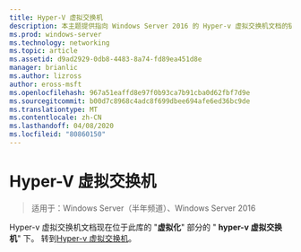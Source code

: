 ```yaml
---
title: Hyper-V 虚拟交换机
description: 本主题提供指向 Windows Server 2016 的 Hyper-v 虚拟交换机文档的链接。
ms.prod: windows-server
ms.technology: networking
ms.topic: article
ms.assetid: d9ad2929-0db8-4483-8a74-fd89ea451d8e
manager: brianlic
ms.author: lizross
author: eross-msft
ms.openlocfilehash: 967a51eaffd8e97f0b93ca7b91cba0d62fbf7d9e
ms.sourcegitcommit: b00d7c8968c4adc8f699dbee694afe6ed36bc9de
ms.translationtype: MT
ms.contentlocale: zh-CN
ms.lasthandoff: 04/08/2020
ms.locfileid: "80860150"
---
```

# <a name="hyper-v-virtual-switch"></a>Hyper-V 虚拟交换机

>适用于：Windows Server（半年频道）、Windows Server 2016

Hyper-v 虚拟交换机文档现在位于此库的 "**虚拟化**" 部分的 " **hyper-v 虚拟交换机**" 下。 转到[Hyper-v 虚拟交换机](https://docs.microsoft.com/windows-server/virtualization/hyper-v-virtual-switch/hyper-v-virtual-switch)。